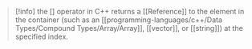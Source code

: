 >[!info] the [] operator in C++ returns a [[Reference]] to the element in the container (such as an [[programming-languages/c++/Data Types/Compound Types/Array/Array]], [[vector]], or [[string]]) at the specified index.
